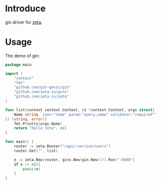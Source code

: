 # Introduce
gin driver for [zeta](https://github.com/zeta-io/zeta).
# Usage
The demo of gin:
```go
package main

import (
	"context"
	"fmt"
	"github.com/gin-gonic/gin"
	"github.com/zeta-io/ginx"
	"github.com/zeta-io/zeta"
)

func list(context context.Context, c1 *context.Context, args struct{
	Name string `json:"name" param:"query,name" validator:"required"`
}) (string, error){
	fmt.Println(args.Name)
	return "hello zeta", nil
}

func main() {
	router := zeta.Router("/api/:version/users")
	router.Get("", list)

	e := zeta.New(router, ginx.New(gin.New())).Run(":8080")
	if e != nil{
		panic(e)
	}
}
```